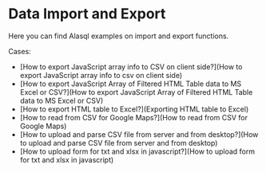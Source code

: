 # Data Import and Export

Here you can find Alasql examples on import and export functions.

Cases:
* [How to export JavaScript array info to CSV on client side?](How to export JavaScript array info to csv on client side)
* [How to export JavaScript Array of Filtered HTML Table data to MS Excel or CSV?](How to export JavaScript Array of Filtered HTML Table data to MS Excel or CSV)
* [How to export HTML table to Excel?](Exporting HTML table to Excel)
* [How to read from CSV for Google Maps?](How to read from CSV for Google Maps)
* [How to upload and parse CSV file from server and from desktop?](How to upload and parse CSV file from server and from desktop)
* [How to upload form for txt and xlsx in javascript?](How to upload form for txt and xlsx in javascript)